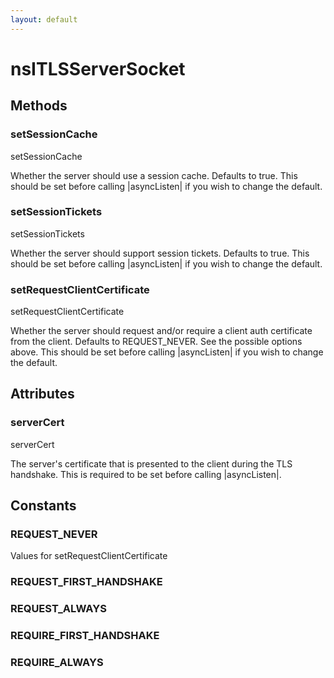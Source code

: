 ```yaml
---
layout: default
---
```


# nsITLSServerSocket #

## Methods ##

### setSessionCache ###

setSessionCache

Whether the server should use a session cache.  Defaults to true.  This
should be set before calling |asyncListen| if you wish to change the
default.


### setSessionTickets ###

setSessionTickets

Whether the server should support session tickets.  Defaults to true.  This
should be set before calling |asyncListen| if you wish to change the
default.


### setRequestClientCertificate ###

setRequestClientCertificate

Whether the server should request and/or require a client auth certificate
from the client.  Defaults to REQUEST_NEVER.  See the possible options
above.  This should be set before calling |asyncListen| if you wish to
change the default.


## Attributes ##

### serverCert ###

serverCert

The server's certificate that is presented to the client during the TLS
handshake.  This is required to be set before calling |asyncListen|.


## Constants ##

### REQUEST_NEVER ###

Values for setRequestClientCertificate


### REQUEST_FIRST_HANDSHAKE ###

### REQUEST_ALWAYS ###

### REQUIRE_FIRST_HANDSHAKE ###

### REQUIRE_ALWAYS ###
